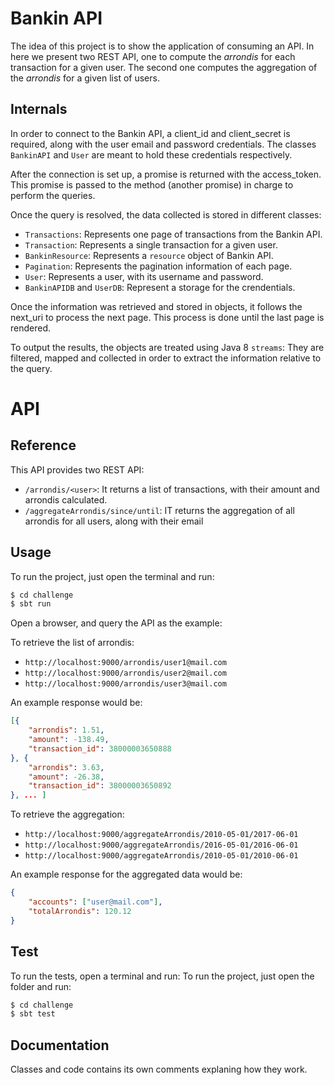 # Bankin API 

The idea of this project is to show the application of consuming an API. In here we present 
two REST API, one to compute the _arrondis_ for each transaction for a given user. The 
second one computes the aggregation of the _arrondis_ for a given list of users.

## Internals

In order to connect to the Bankin API, a client_id and client_secret is required, along with 
the user email and password credentials. The classes `BankinAPI` and `User` are meant to hold
these credentials respectively.

After the connection is set up, a promise is returned with the access_token. This promise
is passed to the method (another promise) in charge to perform the queries. 
 
Once the query is resolved, the data collected is stored in different classes: 
- `Transactions`: Represents one page of transactions from the Bankin API.
- `Transaction`: Represents a single transaction for a given user.
- `BankinResource`: Represents a `resource` object of Bankin API.
- `Pagination`: Represents the pagination information of each page.
- `User`: Represents a user, with its username and password.
- `BankinAPIDB` and `UserDB`: Represent a storage for the crendentials.

Once the information was retrieved and stored in objects, it follows the next_uri to process 
the next page. This process is done until the last page is rendered.
  
To output the results, the objects are treated using Java 8 `streams`: They are filtered, 
mapped and collected in order to extract the information relative to the query.  

# API

## Reference
This API provides two REST API:

- `/arrondis/<user>`: It returns a list of transactions, with their amount and arrondis calculated.
- `/aggregateArrondis/since/until`: IT returns the aggregation of all arrondis for all users, along with their email

## Usage
To run the project, just open the terminal and run:

```bash
$ cd challenge
$ sbt run
```

Open a browser, and query the API as the example:

To retrieve the list of arrondis:

- `http://localhost:9000/arrondis/user1@mail.com`
- `http://localhost:9000/arrondis/user2@mail.com`
- `http://localhost:9000/arrondis/user3@mail.com`

An example response would be:

```json
[{
	"arrondis": 1.51,
	"amount": -138.49,
	"transaction_id": 38000003650888
}, {
	"arrondis": 3.63,
	"amount": -26.38,
	"transaction_id": 38000003650892
}, ... ]
```

To retrieve the aggregation:

- `http://localhost:9000/aggregateArrondis/2010-05-01/2017-06-01`
- `http://localhost:9000/aggregateArrondis/2016-05-01/2016-06-01`
- `http://localhost:9000/aggregateArrondis/2010-05-01/2010-06-01`

An example response for the aggregated data would be:
```json
{
	"accounts": ["user@mail.com"],
	"totalArrondis": 120.12
}
```




## Test
To run the tests, open a terminal and run:
To run the project, just open the folder and run:

```bash
$ cd challenge
$ sbt test
```

## Documentation
Classes and code contains its own comments explaning how they work.
